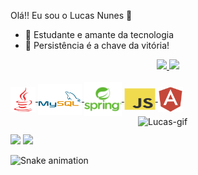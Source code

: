 Olá!! Eu sou o Lucas Nunes 👋

- 📖 Estudante e amante da tecnologia
- 🚀 Persistência é a chave da vitória!

<div align="center">
  <a href="https://github.com/Lnunes1">
  <img height="180em" src="https://github-readme-stats.vercel.app/api?username=Lnunes1&show_icons=true&theme=dracula&include_all_commits=true&count_private=true"/>
  <img height="180em" src="https://github-readme-stats.vercel.app/api/top-langs/?username=Lnunes1&layout=compact&langs_count=7&theme=dracula"/>
</div>
  
<div style="display: inline_block"><br>
  <img align="center" alt="Lucas-Java" height="40" width="40" src="https://raw.githubusercontent.com/devicons/devicon/master/icons/java/java-plain.svg">
  <img align="center" alt="Lucas-Mysql"height="50" width="70" src="https://raw.githubusercontent.com/devicons/devicon/master/icons/mysql/mysql-original-wordmark.svg">
  <img align="center" alt="Lucas-Spring" height="55" width="60" src="https://raw.githubusercontent.com/devicons/devicon/master/icons/spring/spring-original-wordmark.svg">
  <img align="center" alt="Lucas-JavaScript" height="35" width="50" src="https://raw.githubusercontent.com/devicons/devicon/master/icons/javascript/javascript-original.svg">
  <img align="center" alt="Lucas-angularjs" height="40" width="40" src="https://raw.githubusercontent.com/devicons/devicon/master/icons/angularjs/angularjs-plain.svg">
  <img align="right" alt="Lucas-gif" height="150" width="300" src="https://media.giphy.com/media/26iM9qklSoVH5TzurZ/giphy.gif">
</div>
  
  
   ## 
  
  
  <div>
  <a href="https://www.linkedin.com/in/lucas-nunes2/" target="_blank"><img src="https://img.shields.io/badge/-LinkedIn-blue?style=flat-square&logo=Linkedin&logoColor=white&link" target="_blank"></a>
  <a href = "mailto:lnunessouza21@gmail.com"><img src="https://img.shields.io/badge/Gmail-D14836?style=for-the-badge&logo=gmail&logoColor=white" target="_blank"></a>
 
</div>
  
  
  ![Snake animation](https://github.com/Lnunes1/Lnunes1/blob/output/github-contribution-grid-snake.svg)
